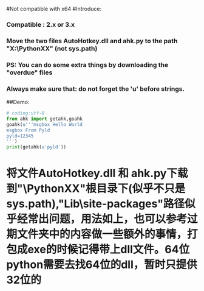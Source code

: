 #Not compatible with x64
#Introduce:

### Compatible : 2.x or 3.x
### Move the two files AutoHotkey.dll and ahk.py to the path "X:\PythonXX\" (not sys.path)
### PS: You can do some extra things by downloading the "overdue" files
### Always make sure that: do not forget the 'u' before strings.

##Demo:

```python
# coding:utf-8
from ahk import getahk,goahk
goahk(u'''msgbox Hello World
msgbox From Pyld
pyld=12345
''')
print(getahk(u'pyld'))
```

# 将文件AutoHotkey.dll 和 ahk.py下载到"\PythonXX\"根目录下(似乎不只是sys.path),"Lib\site-packages"路径似乎经常出问题，用法如上，也可以参考过期文件夹中的内容做一些额外的事情，打包成exe的时候记得带上dll文件。64位python需要去找64位的dll，暂时只提供32位的
